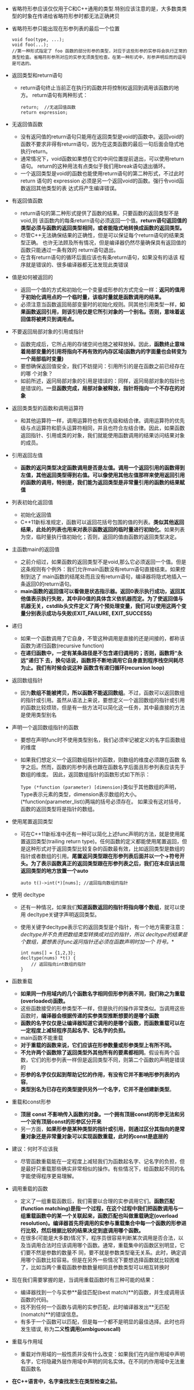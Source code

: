 * 省略符形参应该仅仅用于C和C++通用的类型.特别应该注意的是，大多数类类型的时象在传递给省略符形参时都无法正确拷贝 

* 省略符形参只能出现在形参列表的最后一个位置

  ```
  void foo(type, ...);
  void foo(...);
  //第一种形式指定了 foo 函数的部分形参的类型，对应于这些形参的实参将会执行正常的类型检査。省略符形参所对应的实参无须类型检查。在第一种形式中，形参声明后而的逗号是可选的。
  ```

* 返回类型和return语句

  * return语句终止当前正在执行的函数并将控制权返回到调用该函数的地方。 return语句有两种形式：

    ```
    return;  //无返回值函数
    return expression;
    ```

* 无返回值函数
  * 没有返冋值的return语句只能用在返回类型是void的函数中。返回void的函数不要求非得有return语句，因为在这类函数的最后一句后面会隐式地执行return。
  * 通常情况下，void函数如果想在它的中间位置提前退出，可以使用return语句。 return的这种用法有点类似于我们用break语句退出循环。
  * 一个返回类型是void的函数也能使用return语句的第二种形式，不过此时return 语句的 expression 必须是另一个返回void的函数。强行令void函数返回其他类型的表 达式将产生编译错误。

* 有返回值函数
  * return语句的第二种形式提供了函数的结果。只要函数的返回类型不是void,则 该函数内的每条return语句必须返回一个值。**return语句返回值的类型必须与函数的返回类型相同，或者能隐式地转换成函数的返回类型。**
  * 尽管C++无法确保结果的正确性，但是可以保证每个return语句的结果类型正确。 也许无法顾及所有情况，但是编译器仍然尽量确保具有返回值的函数只能通过一条有效的 return语句退出。
  * 在含有return语句的循环后面应该也有条return语句，如果没有的话该 程序就是错误的、很多编译器都无法发现此类错误
* 值是如何被返回的
  * 返回一个值的方式和初始化一个变量或形参的方式完全一样：**返冋的值用于初始化调用点的一个临时量，该临时量就是函数调用的结果。**
  * 必须注意当函数返回局部变量时的初始化规则。同其他引用类型一样，**如果函数返回引用，则该引用仅是它所引对象的一个别名。否则，意味着返回值将被拷贝到调用点。**
* 不要返回局部对象的引用或指针
  * 函数完成后，它所占用的存储空间也随之被释放掉。因此，**函数终止意味着局部变量的引用将指向不再有效的内存区域(函数内的字面量也会转变为一个局部临时变量)**
  * 要想确保返回值安全，我们不妨提问：引用所引的是在函数之前已经存在的哪 个对象？
  * 如前所述，返冋局部对象的引用是错误的：同样，返冋局部对象的指针也是错误的。**一旦函数完成，局部对象被释放，指针将指向一个不存在的对象**
* 返回类类型的函数和调用运算符
  * 和其他运算符一样，调用运算符也有优先级和结合律。调用运算符的优先级与点运算符和箭头运算符相同，并且也符合左结合律。因此，如果函数返回指针、引用或类的对象，我们就能使用函数调用的结果访问结果对象的成员。

* 引用返回左值

  * **函数的返冋类型决定函数调用是否是左值。调用一个返回引用的函数得到左值，其他返回类型得到右值。可以像使用其他左值那样来使用返回引用的函数的调用，特别是，我们能为返回类型是非常量引用的函数的结果赋值**

* 列表初始化返回值

  * 初始化返回值
  * C++11新标准规定，函数可以返回花括号包围的值的列表。**类似其他返回结果，此处的列表也用来对表示函数返回的临时量进行初始化**。如果列表为空，临时量执行值初始化；否则，返回的值由函数的返回类型决定。

* 主函数main的返回值

  * 之前介绍过，如果函数的返回类型不是void,那么它必须返回一个值。但是这条规则有个例外：我们允许main函数没有return语句直接结束。如果控制到达了 main函数的结尾处而且没有return语句，编译器将隐式地插入一条返回0的return语句。
  * **main函数的返回值可以看做是状态指示器。返回0表示执行成功，返回其他值表示执行失败，其中非0值的具体含义依机器而定。为了使返回值与机器无关，cstdlib头文件定义了两个预处理变量，我们可以使用这两个变量分别表示成功与失败(EXIT_FAILURE, EXIT_SUCCESS)**

* 递归

  * 如果一个函数调用了它自身，不管这种调用是直接的还是间接的，都称该函数为递归函数(recursive function)
  * **在递归函数中，一定有某条路径是不包含递归调用的；否则，函数将“永远”递归下 去，换句话说，函数将不断地调用它自身直到程序栈空间耗尽为止。我们有时候会说这种 函数含有递归循环(recursion loop)**

* 返回数组指针

  * 因为**数组不能被拷贝，所以函数不能返回数组**。不过，函数可以返回数组的指针或引用。虽然从语法上来说，要想定义一个返回数组的指针或引用的函数比较烦琐，但是有一些方法可以简化这一任务，其中最直接的方法是使用类型别名

* 声明一个返回数组指针的函数

  * 要想在声明func时不使用类型别名，我们必须牢记被定义的名字后面数组的维度

  * 如果我们想定义一个返回数组指针的函数，则数组的维度必须跟在函数 名字之后。然而，函数的形参列表也跟在函数名字后面且形参列表应该先于数组的维度。 因此，返回数组指针的函数形式如下所示：

    `Type (*function (parameter) [dimension}`类似于其他数组的声明，Type表示元素的类型，dimension表示数组的大小。 (\*function(parameter_list))两端的括号必须存在。 如果没有这对括号，函数的返回类型将是指针的数组。

* 使用尾置返回类型

  * 可在C++11新标准中还有一种可以简化上述func声明的方法，就是使用尾置返回类型(trailing return type)。任何函数的定义都能使用尾置返回，但是这种形式对于返回类型比较复杂的函数最有效，比如返回类型是数组的指针或者数组的引用。**尾置返冋类型跟在形参列表后面并以一个->符号开头。为了表示函数真正的返回类型跟在形参列表之后，我们在本应该出现返回类型的地方放置一个auto**

    ```
    auto t()->int(*)[nums]; //返回指向数组的指针
    ```

* 使用 decltype

  * 还有一种情况，如果我们**知道函数返回的指针将指向哪个数组**，就可以使用 decltype关键字声明返回类型。

  * 使用关键字decltype表示它的返回类型是个指针，有一个地方需要注意：**decltype并不负责把数组类型转换成对应的指针，所以 decltype的结果是个数组，要想表示func返冋指针还必须在函数声明时加一个* 符号。**

    ```
    int nums[] = {1,2,3};
    decltype(nums) *t() {
    	// 返回指向int数组的指针
    }
    ```

* 函数重载

  * **如果同一作用域内的几个函数名字相同但形参列表不同，我们称之为重载(overloaded)函数。**
  * 这些函数接受的形参类型不一样，但是执行的操作非常类似。当调用这些函数时，**编译器会根据传递的实参类型推断想要的是哪个函数**
  * **函数的名字仅仅是让编译器知道它调用的是哪个函数，而函数重载可以在一定程度上减轻程序员起名字、记名字的负担。**
  * main函数不能重载
  * **对于重载的函数来说，它们应该在形参数量或形参类型上有所不同。**
  * **不允许两个函数除了返回类型外其他所有的要素都相同**。假设有两个函数，它们的形参列表一样但是返回类型不同，则第二个函数的声明是错误的
  * **形参的名字仅仅起到帮助记忆的作用，有没有它并不影响形参列表的内容**。
  * **类型別名为已存在的类型提供另外一个名字，它并不是创建新类型**。

* 重载和const形参

  * **顶层 const 不影响传入函数的对象。一个拥有顶层const的形参无法和另一个没有顶层const的形参区分开来**
  * 另一方面，**如果形参是某种类型的指针或引用，则通过区分其指向的是常量对象还是非常量对象可以实现函数重载，此时的const是底层的**

* 建议：何时不应该我

  * 尽管函数重载能在一定程度上减轻我们为函数起名字、记名字的负担，但是最好只重载那些确实非常相似的操作。有些情况下，给函数起不同的名字能使得程序更易理解。

* 调用重载的函数

  * 定义了一组重载函数后，我们需要以合理的实参调用它们。**函数匹配(function matching)是指一个过程，在这个过程中我们把函数调用与一组重载函数中的某一个关联起来，函数匹配也叫做重载确定(overload resolution)。编译器首先将调用的实参与重载集合中每一个函数的形参进行比较，然后根据比较的结果决定到底调用哪个函数。**
  * 在很多(可能是大多数)情况下，程序员很容易判断某次调用是否合法，以及当调用合法时应该调用哪个函数。通常，重载集中的函数区别明显，它们要不然是参数的数量不 同，要不就是参数类型毫无关系。此时，确定调用哪个函数比较容易。但是在另外一些情况下要想选择函数就比较困难了，比如当两个重载函数参数数量相同且参数类型可以相互转换时

* 现在我们需要掌握的是，当调用重载函数时有三种可能的结果：

  * 编译器找到一个与实参**最佳匹配(best match)**的函数，并生成调用该函数的代码。
  * 找不到任何一个函数与调用的实参匹配，此时编译器发出**无匹配(nomatch)**的错误信息。
  * 有多于一个函数可以匹配，但是每一个都不是明显的最佳选择。此时也将发生错误, 称为**二义性调用(ambiguouscall)**

* 重载与作用域

  * 重载对作用域的一般性质并没有什么改变：如果我们在内层作用域中声明名字，它将隐藏外层作用域中声明的同名实体。在不同的作用域中无法重载函数名

* **在C++语言中，名字查找发生在类型检查之前。**